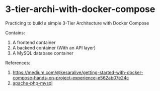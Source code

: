 # 3-tier-archi-with-docker-compose
Practicing to build a simple 3-Tier Architecture with Docker Compose


Contains:
1. A frontend container
2. A backend container (With an API layer)
3. A MySQL database container


References:
1. https://medium.com/@kesaralive/getting-started-with-docker-compose-hands-on-project-experience-e562ab07e24c
2. [apache-php-mysql]([https://github.com/DeepakBomjan/apache-php-mysql](https://github.com/DeepakBomjan/devops/blob/main/Docker/hol-3-tier-php.md))

